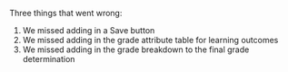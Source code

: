 Three things that went wrong:
1. We missed adding in a Save button
2. We missed adding in the grade attribute table for learning outcomes
3. We missed adding in the grade breakdown to the final grade determination
